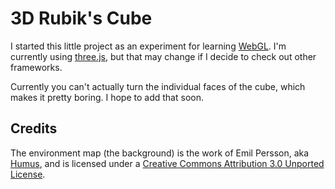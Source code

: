 # 3D Rubik's Cube #

I started this little project as an experiment for learning [WebGL]. I'm
currently using [three.js], but that may change if I decide to check out other
frameworks.

Currently you can't actually turn the individual faces of the cube, which makes
it pretty boring. I hope to add that soon.

[WebGL]: https://developer.mozilla.org/en-US/docs/Web/API/WebGL_API
[three.js]: https://threejs.org/


## Credits ##

The environment map (the background) is the work of Emil Persson, aka [Humus],
and is licensed under a [Creative Commons Attribution 3.0 Unported License][1].

[Humus]: http://www.humus.name
[1]: http://creativecommons.org/licenses/by/3.0/

